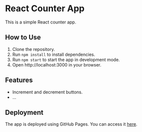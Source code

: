 # React Counter App

This is a simple React counter app.

## How to Use

1. Clone the repository.
2. Run `npm install` to install dependencies.
3. Run `npm start` to start the app in development mode.
4. Open http://localhost:3000 in your browser.

## Features

- Increment and decrement buttons.
- ...

## Deployment

The app is deployed using GitHub Pages. You can access it [here](https://wakeuppratham.github.io/react-counter-app/).

